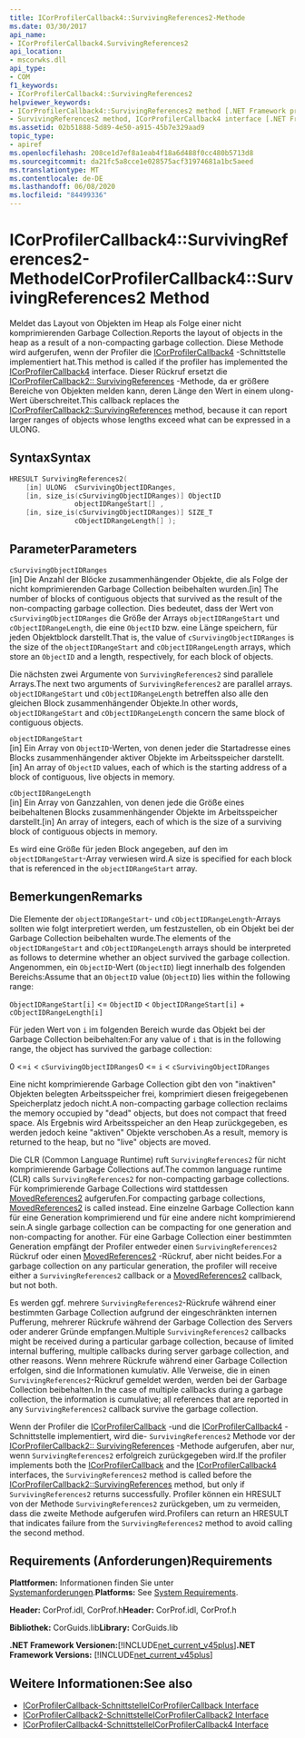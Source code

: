 ```yaml
---
title: ICorProfilerCallback4::SurvivingReferences2-Methode
ms.date: 03/30/2017
api_name:
- ICorProfilerCallback4.SurvivingReferences2
api_location:
- mscorwks.dll
api_type:
- COM
f1_keywords:
- ICorProfilerCallback4::SurvivingReferences2
helpviewer_keywords:
- ICorProfilerCallback4::SurvivingReferences2 method [.NET Framework profiling]
- SurvivingReferences2 method, ICorProfilerCallback4 interface [.NET Framework profiling]
ms.assetid: 02b51888-5d89-4e50-a915-45b7e329aad9
topic_type:
- apiref
ms.openlocfilehash: 208ce1d7ef8a1eab4f18a6d488f0cc480b5713d8
ms.sourcegitcommit: da21fc5a8cce1e028575acf31974681a1bc5aeed
ms.translationtype: MT
ms.contentlocale: de-DE
ms.lasthandoff: 06/08/2020
ms.locfileid: "84499336"
---
```

# <a name="icorprofilercallback4survivingreferences2-method"></a><span data-ttu-id="95e5f-102">ICorProfilerCallback4::SurvivingReferences2-Methode</span><span class="sxs-lookup"><span data-stu-id="95e5f-102">ICorProfilerCallback4::SurvivingReferences2 Method</span></span>
<span data-ttu-id="95e5f-103">Meldet das Layout von Objekten im Heap als Folge einer nicht komprimierenden Garbage Collection.</span><span class="sxs-lookup"><span data-stu-id="95e5f-103">Reports the layout of objects in the heap as a result of a non-compacting garbage collection.</span></span> <span data-ttu-id="95e5f-104">Diese Methode wird aufgerufen, wenn der Profiler die [ICorProfilerCallback4](icorprofilercallback4-interface.md) -Schnittstelle implementiert hat.</span><span class="sxs-lookup"><span data-stu-id="95e5f-104">This method is called if the profiler has implemented the [ICorProfilerCallback4](icorprofilercallback4-interface.md) interface.</span></span> <span data-ttu-id="95e5f-105">Dieser Rückruf ersetzt die [ICorProfilerCallback2:: SurvivingReferences](icorprofilercallback2-survivingreferences-method.md) -Methode, da er größere Bereiche von Objekten melden kann, deren Länge den Wert in einem ulong-Wert überschreitet.</span><span class="sxs-lookup"><span data-stu-id="95e5f-105">This callback replaces the [ICorProfilerCallback2::SurvivingReferences](icorprofilercallback2-survivingreferences-method.md) method, because it can report larger ranges of objects whose lengths exceed what can be expressed in a ULONG.</span></span>  
  
## <a name="syntax"></a><span data-ttu-id="95e5f-106">Syntax</span><span class="sxs-lookup"><span data-stu-id="95e5f-106">Syntax</span></span>  
  
```cpp  
HRESULT SurvivingReferences2(  
    [in] ULONG  cSurvivingObjectIDRanges,  
    [in, size_is(cSurvivingObjectIDRanges)] ObjectID  
                objectIDRangeStart[] ,  
    [in, size_is(cSurvivingObjectIDRanges)] SIZE_T  
                cObjectIDRangeLength[] );  
```  
  
## <a name="parameters"></a><span data-ttu-id="95e5f-107">Parameter</span><span class="sxs-lookup"><span data-stu-id="95e5f-107">Parameters</span></span>  
 `cSurvivingObjectIDRanges`  
 <span data-ttu-id="95e5f-108">[in] Die Anzahl der Blöcke zusammenhängender Objekte, die als Folge der nicht komprimierenden Garbage Collection beibehalten wurden.</span><span class="sxs-lookup"><span data-stu-id="95e5f-108">[in] The number of blocks of contiguous objects that survived as the result of the non-compacting garbage collection.</span></span> <span data-ttu-id="95e5f-109">Dies bedeutet, dass der Wert von `cSurvivingObjectIDRanges` die Größe der Arrays `objectIDRangeStart` und `cObjectIDRangeLength`, die eine `ObjectID` bzw. eine Länge speichern, für jeden Objektblock darstellt.</span><span class="sxs-lookup"><span data-stu-id="95e5f-109">That is, the value of `cSurvivingObjectIDRanges` is the size of the `objectIDRangeStart` and `cObjectIDRangeLength` arrays, which store an `ObjectID` and a length, respectively, for each block of objects.</span></span>  
  
 <span data-ttu-id="95e5f-110">Die nächsten zwei Argumente von `SurvivingReferences2` sind parallele Arrays.</span><span class="sxs-lookup"><span data-stu-id="95e5f-110">The next two arguments of `SurvivingReferences2` are parallel arrays.</span></span> <span data-ttu-id="95e5f-111">`objectIDRangeStart` und `cObjectIDRangeLength` betreffen also alle den gleichen Block zusammenhängender Objekte.</span><span class="sxs-lookup"><span data-stu-id="95e5f-111">In other words, `objectIDRangeStart` and `cObjectIDRangeLength` concern the same block of contiguous objects.</span></span>  
  
 `objectIDRangeStart`  
 <span data-ttu-id="95e5f-112">[in] Ein Array von `ObjectID`-Werten, von denen jeder die Startadresse eines Blocks zusammenhängender aktiver Objekte im Arbeitsspeicher darstellt.</span><span class="sxs-lookup"><span data-stu-id="95e5f-112">[in] An array of `ObjectID` values, each of which is the starting address of a block of contiguous, live objects in memory.</span></span>  
  
 `cObjectIDRangeLength`  
 <span data-ttu-id="95e5f-113">[in] Ein Array von Ganzzahlen, von denen jede die Größe eines beibehaltenen Blocks zusammenhängender Objekte im Arbeitsspeicher darstellt.</span><span class="sxs-lookup"><span data-stu-id="95e5f-113">[in] An array of integers, each of which is the size of a surviving block of contiguous objects in memory.</span></span>  
  
 <span data-ttu-id="95e5f-114">Es wird eine Größe für jeden Block angegeben, auf den im `objectIDRangeStart`-Array verwiesen wird.</span><span class="sxs-lookup"><span data-stu-id="95e5f-114">A size is specified for each block that is referenced in the `objectIDRangeStart` array.</span></span>  
  
## <a name="remarks"></a><span data-ttu-id="95e5f-115">Bemerkungen</span><span class="sxs-lookup"><span data-stu-id="95e5f-115">Remarks</span></span>  
 <span data-ttu-id="95e5f-116">Die Elemente der `objectIDRangeStart`- und `cObjectIDRangeLength`-Arrays sollten wie folgt interpretiert werden, um festzustellen, ob ein Objekt bei der Garbage Collection beibehalten wurde.</span><span class="sxs-lookup"><span data-stu-id="95e5f-116">The elements of the `objectIDRangeStart` and `cObjectIDRangeLength` arrays should be interpreted as follows to determine whether an object survived the garbage collection.</span></span> <span data-ttu-id="95e5f-117">Angenommen, ein `ObjectID`-Wert (`ObjectID`) liegt innerhalb des folgenden Bereichs:</span><span class="sxs-lookup"><span data-stu-id="95e5f-117">Assume that an `ObjectID` value (`ObjectID`) lies within the following range:</span></span>  
  
 `ObjectIDRangeStart[i]` <= `ObjectID` < `ObjectIDRangeStart[i]` + `cObjectIDRangeLength[i]`  
  
 <span data-ttu-id="95e5f-118">Für jeden Wert von `i` im folgenden Bereich wurde das Objekt bei der Garbage Collection beibehalten:</span><span class="sxs-lookup"><span data-stu-id="95e5f-118">For any value of `i` that is in the following range, the object has survived the garbage collection:</span></span>  
  
 <span data-ttu-id="95e5f-119">0 <=`i` < `cSurvivingObjectIDRanges`</span><span class="sxs-lookup"><span data-stu-id="95e5f-119">0 <= `i` < `cSurvivingObjectIDRanges`</span></span>  
  
 <span data-ttu-id="95e5f-120">Eine nicht komprimierende Garbage Collection gibt den von "inaktiven" Objekten belegten Arbeitsspeicher frei, komprimiert diesen freigegebenen Speicherplatz jedoch nicht.</span><span class="sxs-lookup"><span data-stu-id="95e5f-120">A non-compacting garbage collection reclaims the memory occupied by "dead" objects, but does not compact that freed space.</span></span> <span data-ttu-id="95e5f-121">Als Ergebnis wird Arbeitsspeicher an den Heap zurückgegeben, es werden jedoch keine "aktiven" Objekte verschoben.</span><span class="sxs-lookup"><span data-stu-id="95e5f-121">As a result, memory is returned to the heap, but no "live" objects are moved.</span></span>  
  
 <span data-ttu-id="95e5f-122">Die CLR (Common Language Runtime) ruft `SurvivingReferences2` für nicht komprimierende Garbage Collections auf.</span><span class="sxs-lookup"><span data-stu-id="95e5f-122">The common language runtime (CLR) calls `SurvivingReferences2` for non-compacting garbage collections.</span></span> <span data-ttu-id="95e5f-123">Für komprimierende Garbage Collections wird stattdessen [MovedReferences2](icorprofilercallback4-movedreferences2-method.md) aufgerufen.</span><span class="sxs-lookup"><span data-stu-id="95e5f-123">For compacting garbage collections, [MovedReferences2](icorprofilercallback4-movedreferences2-method.md) is called instead.</span></span> <span data-ttu-id="95e5f-124">Eine einzelne Garbage Collection kann für eine Generation komprimierend und für eine andere nicht komprimierend sein.</span><span class="sxs-lookup"><span data-stu-id="95e5f-124">A single garbage collection can be compacting for one generation and non-compacting for another.</span></span> <span data-ttu-id="95e5f-125">Für eine Garbage Collection einer bestimmten Generation empfängt der Profiler entweder einen `SurvivingReferences2` Rückruf oder einen [MovedReferences2](icorprofilercallback4-movedreferences2-method.md) -Rückruf, aber nicht beides.</span><span class="sxs-lookup"><span data-stu-id="95e5f-125">For a garbage collection on any particular generation, the profiler will receive either a `SurvivingReferences2` callback or a [MovedReferences2](icorprofilercallback4-movedreferences2-method.md) callback, but not both.</span></span>  
  
 <span data-ttu-id="95e5f-126">Es werden ggf. mehrere `SurvivingReferences2`-Rückrufe während einer bestimmten Garbage Collection aufgrund der eingeschränkten internen Pufferung, mehrerer Rückrufe während der Garbage Collection des Servers oder anderer Gründe empfangen.</span><span class="sxs-lookup"><span data-stu-id="95e5f-126">Multiple `SurvivingReferences2` callbacks might be received during a particular garbage collection, because of limited internal buffering, multiple callbacks during server garbage collection, and other reasons.</span></span> <span data-ttu-id="95e5f-127">Wenn mehrere Rückrufe während einer Garbage Collection erfolgen, sind die Informationen kumulativ. Alle Verweise, die in einen `SurvivingReferences2`-Rückruf gemeldet werden, werden bei der Garbage Collection beibehalten.</span><span class="sxs-lookup"><span data-stu-id="95e5f-127">In the case of multiple callbacks during a garbage collection, the information is cumulative; all references that are reported in any `SurvivingReferences2` callback survive the garbage collection.</span></span>  
  
 <span data-ttu-id="95e5f-128">Wenn der Profiler die [ICorProfilerCallback](icorprofilercallback-interface.md) -und die [ICorProfilerCallback4](icorprofilercallback4-interface.md) -Schnittstelle implementiert, wird die- `SurvivingReferences2` Methode vor der [ICorProfilerCallback2:: SurvivingReferences](icorprofilercallback2-survivingreferences-method.md) -Methode aufgerufen, aber nur, wenn `SurvivingReferences2` erfolgreich zurückgegeben wird.</span><span class="sxs-lookup"><span data-stu-id="95e5f-128">If the profiler implements both the [ICorProfilerCallback](icorprofilercallback-interface.md) and the [ICorProfilerCallback4](icorprofilercallback4-interface.md) interfaces, the `SurvivingReferences2` method is called before the [ICorProfilerCallback2::SurvivingReferences](icorprofilercallback2-survivingreferences-method.md) method, but only if `SurvivingReferences2` returns successfully.</span></span> <span data-ttu-id="95e5f-129">Profiler können ein HRESULT von der Methode `SurvivingReferences2` zurückgeben, um zu vermeiden, dass die zweite Methode aufgerufen wird.</span><span class="sxs-lookup"><span data-stu-id="95e5f-129">Profilers can return an HRESULT that indicates failure from the `SurvivingReferences2` method to avoid calling the second method.</span></span>  
  
## <a name="requirements"></a><span data-ttu-id="95e5f-130">Requirements (Anforderungen)</span><span class="sxs-lookup"><span data-stu-id="95e5f-130">Requirements</span></span>  
 <span data-ttu-id="95e5f-131">**Plattformen:** Informationen finden Sie unter [Systemanforderungen](../../get-started/system-requirements.md).</span><span class="sxs-lookup"><span data-stu-id="95e5f-131">**Platforms:** See [System Requirements](../../get-started/system-requirements.md).</span></span>  
  
 <span data-ttu-id="95e5f-132">**Header:** CorProf.idl, CorProf.h</span><span class="sxs-lookup"><span data-stu-id="95e5f-132">**Header:** CorProf.idl, CorProf.h</span></span>  
  
 <span data-ttu-id="95e5f-133">**Bibliothek:** CorGuids.lib</span><span class="sxs-lookup"><span data-stu-id="95e5f-133">**Library:** CorGuids.lib</span></span>  
  
 <span data-ttu-id="95e5f-134">**.NET Framework Versionen:**[!INCLUDE[net_current_v45plus](../../../../includes/net-current-v45plus-md.md)]</span><span class="sxs-lookup"><span data-stu-id="95e5f-134">**.NET Framework Versions:** [!INCLUDE[net_current_v45plus](../../../../includes/net-current-v45plus-md.md)]</span></span>  
  
## <a name="see-also"></a><span data-ttu-id="95e5f-135">Weitere Informationen:</span><span class="sxs-lookup"><span data-stu-id="95e5f-135">See also</span></span>

- [<span data-ttu-id="95e5f-136">ICorProfilerCallback-Schnittstelle</span><span class="sxs-lookup"><span data-stu-id="95e5f-136">ICorProfilerCallback Interface</span></span>](icorprofilercallback-interface.md)
- [<span data-ttu-id="95e5f-137">ICorProfilerCallback2-Schnittstelle</span><span class="sxs-lookup"><span data-stu-id="95e5f-137">ICorProfilerCallback2 Interface</span></span>](icorprofilercallback2-interface.md)
- [<span data-ttu-id="95e5f-138">ICorProfilerCallback4-Schnittstelle</span><span class="sxs-lookup"><span data-stu-id="95e5f-138">ICorProfilerCallback4 Interface</span></span>](icorprofilercallback4-interface.md)
